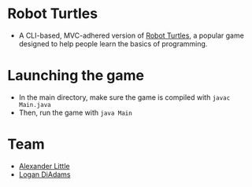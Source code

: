 # Robot Turtles
- A CLI-based, MVC-adhered version of [Robot Turtles](http://www.robotturtles.com/), a popular game designed to help people learn the basics of programming.

# Launching the game
- In the main directory, make sure the game is compiled with `javac Main.java`
- Then, run the game with `java Main`

# Team
- [Alexander Little](https://github.com/aclittle096)
- [Logan DiAdams](https://github.com/ltdiadams)

